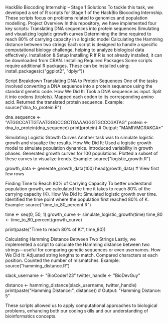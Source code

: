 HackBio Biocoding Internship – Stage 1 Solutions
To tackle this task, we developed a set of R scripts for Stage 1 of the HackBio Biocoding Internship. These scripts focus on problems related to genomics and population modelling.
Project Overview
In this repository, we have implemented four key scripts:
Translating DNA sequences into protein sequences
Simulating and visualizing logistic growth curves
Determining the time required to reach 80% of carrying capacity in a logistic model
Calculating the Hamming distance between two strings
Each script is designed to handle a specific computational biology challenge, helping to analyze biological data effectively.
Installation & Setup
Installing R
If R is not already installed, it can be downloaded from CRAN.
Installing Required Packages
Some scripts require additional R packages. These can be installed using:
install.packages(c("ggplot2", "dplyr"))

Script Breakdown
Translating DNA to Protein Sequences
One of the tasks involved converting a DNA sequence into a protein sequence using the standard genetic code.
How We Did It:
Took a DNA sequence as input.
Split it into codons (triplets).
Mapped each codon to its corresponding amino acid.
Returned the translated protein sequence.
Example:
source("dna_to_protein.R")

dna_sequence <- "ATGGCCATTGTAATGGGCCGCTGAAAGGGTGCCCGATAG"
protein <- dna_to_protein(dna_sequence)
print(protein)  # Output: "MAMIVMGRAKGA*"

Simulating Logistic Growth Curves
Another task was to simulate logistic growth and visualize the results.
How We Did It:
Used a logistic growth model to simulate population dynamics.
Introduced variability in growth phases.
Generated growth curves for 100 populations.
Plotted a subset of these curves to visualize trends.
Example:
source("logistic_growth.R")

growth_data <- generate_growth_data(100)
head(growth_data)  # View first few rows

Finding Time to Reach 80% of Carrying Capacity
To better understand population growth, we calculated the time it takes to reach 80% of the carrying capacity (K).
How We Did It:
Simulated logistic growth over time.
Identified the time point where the population first reached 80% of K.
Example:
source("time_to_80_percent.R")

time <- seq(0, 50, 1)
growth_curve <- simulate_logistic_growth(time)
time_80 <- time_to_80_percent(growth_curve)

print(paste("Time to reach 80% of K:", time_80))

Calculating Hamming Distance Between Two Strings
Lastly, we implemented a script to calculate the Hamming distance between two strings—useful for comparing genetic sequences or even usernames.
How We Did It:
Adjusted string lengths to match.
Compared characters at each position.
Counted the number of mismatches.
Example:
source("hamming_distance.R")

slack_username <- "BioCoder123"
twitter_handle <- "BioDevGuy"

distance <- hamming_distance(slack_username, twitter_handle)
print(paste("Hamming Distance:", distance))  # Output: "Hamming Distance: 5"

These scripts allowed us to apply computational approaches to biological problems, enhancing both our coding skills and our understanding of bioinformatics concepts.

